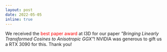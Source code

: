 ```yaml
---
layout: post
date: 2022-05-05
inline: true
---
```


We received the <span style="color: red">best paper award</span> at I3D for our paper <i>"Bringing Linearly Transformed Cosines to Anisotropic GGX"</i>! NVIDIA was generous to gift us a RTX 3090 for this. Thank you!